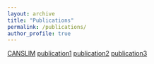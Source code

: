 ```yaml
---
layout: archive
title: "Publications"
permalink: /publications/
author_profile: true
---
```

[CANSLIM](/publications/2009-10-01-paper-title-number-1.md)
[publication1](/files/lutey1.pdf)
[publication2](/files/opbm2.pdf)
[publication3](/files/lutey2.pdf)
